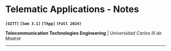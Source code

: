 # Telematic Applications - Notes
**`[GITT]` `[Sem 3.1]` `[TApp]` `(Fall 2024)`**

**Telecommunication Technologies Engineering** | *Universidad Carlos III de Madrid*

---
